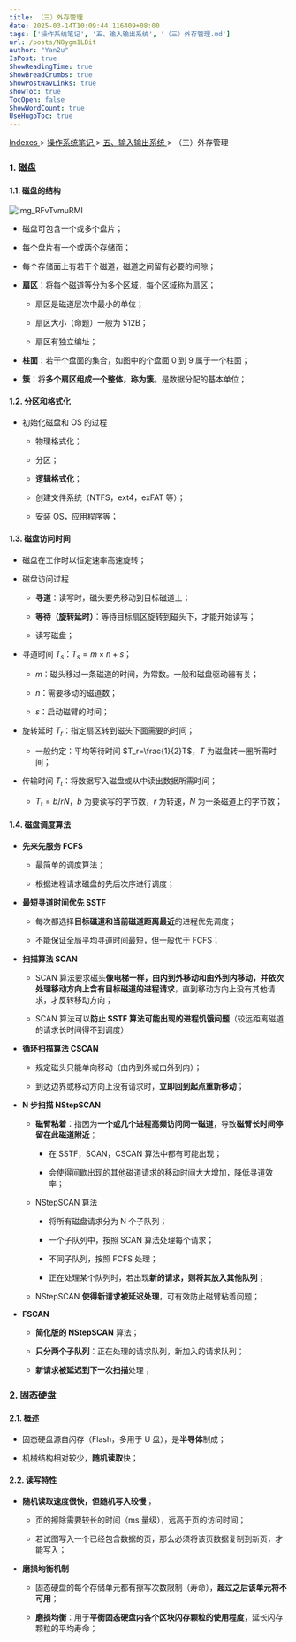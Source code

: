 ```yaml
---
title: （三）外存管理
date: 2025-03-14T10:09:44.116409+08:00
tags: ['操作系统笔记', '五、输入输出系统', '（三）外存管理.md']
url: /posts/N8ygm1LBit
author: "Yan2u"
IsPost: true
ShowReadingTime: true
ShowBreadCrumbs: true
ShowPostNavLinks: true
showToc: true
TocOpen: false
ShowWordCount: true
UseHugoToc: true
---
```


<a href="/notes408/chapters_index"> Indexes </a> > <a href="/notes408/indexes/xhyFtgS9zn"> 操作系统笔记 </a> > <a href="/notes408/indexes/YsUkGmiF4i"> 五、输入输出系统 </a> > （三）外存管理

### 1. 磁盘

#### 1.1. 磁盘的结构

![img_RFvTvmuRMI](https://cloudflare-imgbed-ajc.pages.dev/file/1741871532882_RFvTvmuRMI.png)

- 磁盘可包含一个或多个盘片；

- 每个盘片有一个或两个存储面；

- 每个存储面上有若干个磁道，磁道之间留有必要的间隙；

- **扇区**：将每个磁道等分为多个区域，每个区域称为扇区；

	- 扇区是磁道层次中最小的单位；

	- 扇区大小（命题）一般为 512B；

	- 扇区有独立编址；

- **柱面**：若干个盘面的集合，如图中的个盘面 0 到 9 属于一个柱面；

- **簇**：将**多个扇区组成一个整体，称为簇**。是数据分配的基本单位；

#### 1.2. 分区和格式化

- 初始化磁盘和 OS 的过程

	- 物理格式化；

	- 分区；

	- **逻辑格式化**；

	- 创建文件系统（NTFS，ext4，exFAT 等）；

	- 安装 OS，应用程序等；

#### 1.3. 磁盘访问时间

- 磁盘在工作时以恒定速率高速旋转；

- 磁盘访问过程

	- **寻道**：读写时，磁头要先移动到目标磁道上；

	- **等待（旋转延时）**：等待目标扇区旋转到磁头下，才能开始读写；

	- 读写磁盘；

- 寻道时间 $T_s$：$T_s=m\times n +s$；

	- $m$：磁头移过一条磁道的时间，为常数。一般和磁盘驱动器有关；

	- $n$：需要移动的磁道数；

	- $s$：启动磁臂的时间；

- 旋转延时 $T_r$：指定扇区转到磁头下面需要的时间；

	- 一般约定：平均等待时间 $T_r=\frac{1}{2}T$，$T$ 为磁盘转一圈所需时间；

- 传输时间 $T_t$：将数据写入磁盘或从中读出数据所需时间；

	- $T_t=b/rN$，$b$ 为要读写的字节数，$r$ 为转速，$N$ 为一条磁道上的字节数；

#### 1.4. 磁盘调度算法

- **先来先服务 FCFS**

	- 最简单的调度算法；

	- 根据进程请求磁盘的先后次序进行调度；

- **最短寻道时间优先 SSTF**

	- 每次都选择**目标磁道和当前磁道距离最近**的进程优先调度；

	- 不能保证全局平均寻道时间最短，但一般优于 FCFS；

- **扫描算法 SCAN**

	- SCAN 算法要求磁头**像电梯一样，由内到外移动和由外到内移动，并依次处理移动方向上含有目标磁道的进程请求**，直到移动方向上没有其他请求，才反转移动方向；

	- SCAN 算法可以**防止 SSTF 算法可能出现的进程饥饿问题**（较远距离磁道的请求长时间得不到调度）

- **循环扫描算法 CSCAN**

	- 规定磁头只能单向移动（由内到外或由外到内）；

	- 到达边界或移动方向上没有请求时，**立即回到起点重新移动**；

- **N 步扫描 NStepSCAN**

	- **磁臂粘着**：指因为**一个或几个进程高频访问同一磁道**，导致**磁臂长时间停留在此磁道附近**；

		- 在 SSTF，SCAN，CSCAN 算法中都有可能出现；

		- 会使得间歇出现的其他磁道请求的移动时间大大增加，降低寻道效率；

	- NStepSCAN 算法

		- 将所有磁盘请求分为 N 个子队列；

		- 一个子队列中，按照 SCAN 算法处理每个请求；

		- 不同子队列，按照 FCFS 处理；

		- 正在处理某个队列时，若出现**新的请求，则将其放入其他队列**；

	- NStepSCAN **使得新请求被延迟处理**，可有效防止磁臂粘着问题；

- **FSCAN**

	- **简化版的 NStepSCAN** 算法；

	- **只分两个子队列**：正在处理的请求队列，新加入的请求队列；

	- **新请求被延迟到下一次扫描**处理；

### 2. 固态硬盘

#### 2.1. 概述

- 固态硬盘源自闪存（Flash，多用于 U 盘），是**半导体**制成；

- 机械结构相对较少，**随机读取**快；

#### 2.2. 读写特性

- **随机读取速度很快，但随机写入较慢**；

	- 页的擦除需要较长的时间（ms 量级），远高于页的访问时间；

	- 若试图写入一个已经包含数据的页，那么必须将该页数据复制到新页，才能写入；

- **磨损均衡机制**

	- 固态硬盘的每个存储单元都有擦写次数限制（寿命），**超过之后该单元将不可用**；

	- **磨损均衡**：用于**平衡固态硬盘内各个区块闪存颗粒的使用程度**，延长闪存颗粒的平均寿命；

